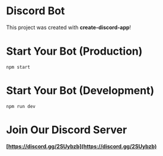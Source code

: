 # Discord Bot

This project was created with **create-discord-app**!

# Start Your Bot (Production)

`npm start`

# Start Your Bot (Development)

`npm run dev`

# Join Our Discord Server

**[https://discord.gg/2SUybzb](https://discord.gg/2SUybzb)**
